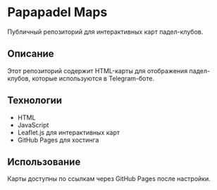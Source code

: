# Papapadel Maps

Публичный репозиторий для интерактивных карт падел-клубов.

## Описание
Этот репозиторий содержит HTML-карты для отображения падел-клубов, которые используются в Telegram-боте.

## Технологии
- HTML
- JavaScript
- Leaflet.js для интерактивных карт
- GitHub Pages для хостинга

## Использование
Карты доступны по ссылкам через GitHub Pages после настройки. 